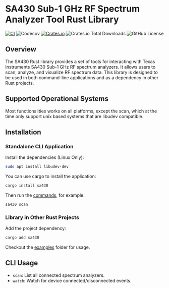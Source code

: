 # SA430 Sub-1 GHz RF Spectrum Analyzer Tool Rust Library

[![CI](https://github.com/DKrepsky/sa430/actions/workflows/ci.yml/badge.svg)](https://github.com/DKrepsky/sa430/actions/workflows/ci.yml)
![Codecov](https://img.shields.io/codecov/c/github/DKrepsky/sa430)
[![Crates.io](https://img.shields.io/crates/v/sa430.svg)](https://crates.io/crates/sa430)
![Crates.io Total Downloads](https://img.shields.io/crates/d/sa430)
![GitHub License](https://img.shields.io/github/license/DKrepsky/sa430)


## Overview

The SA430 Rust library provides a set of tools for interacting with Texas Instruments SA430 Sub-1 GHz RF spectrum analyzers. It allows users to scan, analyze, and visualize RF spectrum data. This library is designed to be used in both command-line applications and as a dependency in other Rust projects.

## Supported Operational Systems

Most functionalities works on all platforms, except the scan, which at the time only support unix based systems that are libudev compatible.

## Installation

### Standalone CLI Application

Install the dependencies (Linux Only):
```bash
sudo apt install libudev-dev
```

You can use cargo to install the application:

```bash
cargo install sa430
```

Then run the [commands](#commands), for example:
```bash
sa430 scan
```

### Library in Other Rust Projects

Add the project dependency:
```bash
cargo add sa430
```

Checkout the [examples](examples/) folder for usage.


## CLI Usage

- `scan`: List all connected spectrum analyzers.
- `watch`: Watch for device connected/disconnected events.

